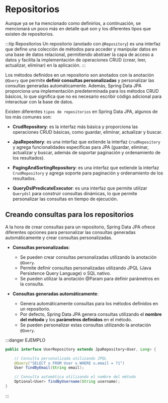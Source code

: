 # Repositorios

Aunque ya se ha mencionado como definirlos, a continuación, se mencionará un poco más en detalle qué son y los diferentes tipos que existen de repositorios.

:::tip Repositorios
Un repositorio (anotado con ``@Repository``) es una interfaz que define una colección de métodos para acceder y manipular datos en una base de datos relacional, permitiendo abstraer la capa de acceso a datos y facilita la implementación de operaciones CRUD (crear, leer, actualizar, eliminar) en la aplicación.
:::

Los métodos definidos en un repositorio son anotados con la anotación ``@Query`` que permite **definir consultas personalizadas** y personalizar las consultas generadas automáticamente. Además, Spring Data JPA proporciona una implementación predeterminada para los métodos CRUD básicos, lo que significa que no es necesario escribir código adicional para interactuar con la base de datos.

Existen diferentes ``tipos de repositorios`` en Spring Data JPA, algunos de los más comunes son:

* **CrudRepository**: es la interfaz más básica y proporciona las operaciones CRUD básicas, como guardar, eliminar, actualizar y buscar.
  
* **JpaRepository**: es una interfaz que extiende la interfaz ``CrudRepository`` y agrega funcionalidades específicas para JPA (guardar, eliminar, actualizar y buscar, además de soportar paginación y ordenamiento de los resultados).
  
* **PagingAndSortingRepository**: es una interfaz que extiende la interfaz ``CrudRepository`` y agrega soporte para paginación y ordenamiento de los resultados.
  
* **QueryDslPredicateExecutor**: es una interfaz que permite utilizar ``Querydsl`` para construir consultas dinámicas, lo que permite personalizar las consultas en tiempo de ejecución.

## Creando consultas para los repositorios
A la hora de crear consultas para un repositorio, Spring Data JPA ofrece diferentes opciones para personalizar las consultas generadas automáticamente y crear consultas personalizadas.
* **Consultas personalizadas**:
    * Se pueden crear consultas personalizadas utilizando la anotación ``@Query``.
    * Permite definir consultas personalizadas utilizando JPQL (Java Persistence Query Language) o SQL nativo.
    * Se pueden utilizar la anotación @Param para definir parámetros en la consulta.
  
* **Consultas generadas automáticamente**:
    * Genera automáticamente consultas para los métodos definidos en un repositorio.
    * Por defecto, Spring Data JPA genera consultas utilizando el **nombre del método** y los **parámetros definidos** en el método.
    * Se pueden personalizar estas consultas utilizando la anotación ``@Query``.

:::danger EJEMPLO
```java
public interface UserRepository extends JpaRepository<User, Long> {

    // Consulta personalizada utilizando JPQL
    @Query("SELECT u FROM User u WHERE u.email = ?1")
    User findByEmail(String email);

    // Consulta automática utilizando el nombre del método
    Optional<User> findByUsername(String username);
}
```
:::